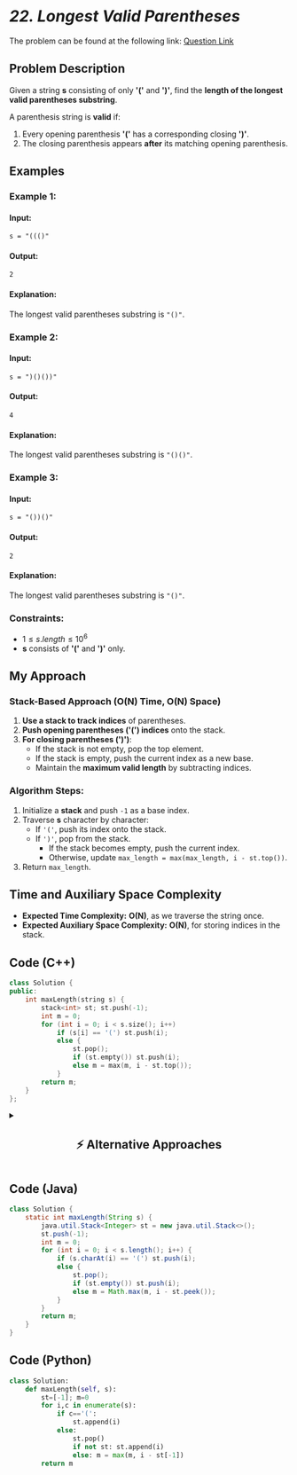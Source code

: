 # *22. Longest Valid Parentheses*  

The problem can be found at the following link: [Question Link](https://www.geeksforgeeks.org/problems/longest-valid-parentheses5657/1)  

## **Problem Description**  

Given a string **s** consisting of only **'('** and **')'**, find the **length of the longest valid parentheses substring**.  

A parenthesis string is **valid** if:  
1. Every opening parenthesis **'('** has a corresponding closing **')'**.  
2. The closing parenthesis appears **after** its matching opening parenthesis.  

## **Examples**

### **Example 1:**  
#### **Input:**  
```
s = "((()"
```
#### **Output:**  
```
2
```
#### **Explanation:**  
The longest valid parentheses substring is `"()"`.  


### **Example 2:**  
#### **Input:**  
```
s = ")()())"
```
#### **Output:**  
```
4
```
#### **Explanation:**  
The longest valid parentheses substring is `"()()"`.  


### **Example 3:**  
#### **Input:**  
```
s = "())()"
```
#### **Output:**  
```
2
```
#### **Explanation:**  
The longest valid parentheses substring is `"()"`.  


### **Constraints:**  
- $1 \leq s.length \leq 10^6$  
- **s** consists of **'('** and **')'** only.  


## **My Approach**  

### **Stack-Based Approach (O(N) Time, O(N) Space)**
1. **Use a stack to track indices** of parentheses.  
2. **Push opening parentheses ('(') indices** onto the stack.  
3. **For closing parentheses (')')**:  
   - If the stack is not empty, pop the top element.  
   - If the stack is empty, push the current index as a new base.  
   - Maintain the **maximum valid length** by subtracting indices.  

### **Algorithm Steps:**  
1. Initialize a **stack** and push `-1` as a base index.  
2. Traverse **s** character by character:  
   - If `'('`, push its index onto the stack.  
   - If `')'`, pop from the stack.  
     - If the stack becomes empty, push the current index.  
     - Otherwise, update `max_length = max(max_length, i - st.top())`.  
3. Return `max_length`.  


## **Time and Auxiliary Space Complexity**  

- **Expected Time Complexity:** **O(N)**, as we traverse the string once.  
- **Expected Auxiliary Space Complexity:** **O(N)**, for storing indices in the stack.  


## **Code (C++)**  
```cpp
class Solution {
public:
    int maxLength(string s) {
        stack<int> st; st.push(-1);
        int m = 0;
        for (int i = 0; i < s.size(); i++)
            if (s[i] == '(') st.push(i);
            else { 
                st.pop(); 
                if (st.empty()) st.push(i); 
                else m = max(m, i - st.top()); 
            }
        return m;
    }
};
```

<details>
  <summary><h2 align="center">⚡ Alternative Approaches</h2></summary>

## **2️⃣ Two-Pass Counter Approach (O(N) Time, O(1) Space)**
1. Use **left-right counters** to track valid parentheses.
2. Forward pass ensures extra right brackets are ignored.
3. Backward pass ensures extra left brackets are ignored.

```cpp
class Solution {
public:
    int maxLength(string s) {
        int l = 0, r = 0, m = 0;
        for (char c : s) {
            if (c == '(') l++;
            else r++;
            if (l == r) m = max(m, 2 * r);
            else if (r > l) l = r = 0;
        }
        l = r = 0;
        for (int i = s.size() - 1; i >= 0; i--) {
            if (s[i] == '(') l++;
            else r++;
            if (l == r) m = max(m, 2 * l);
            else if (l > r) l = r = 0;
        }
        return m;
    }
};
```

🔹 **Pros:** No extra space needed.  
🔹 **Cons:** Requires two passes.

## **📊 Comparison of Approaches**  

| **Approach**                  | ⏱️ **Time Complexity** | 🗂️ **Space Complexity** | ✅ **Pros**                           | ⚠️ **Cons**                      |
|--------------------------------|----------------------|------------------------|--------------------------------|----------------------------------|
| **Stack (Using Indices)**       | 🟢 `O(N)`           | 🟡 `O(N)`             | Simple and effective           | Extra stack memory used         |
| **Two-Pass Counter Approach**   | 🟢 `O(N)`           | 🟢 `O(1)`             | No extra space required        | Requires two passes over input  |


### **💡 Best Choice?**  
- ✅ **For best efficiency:** **Two-Pass Counter (`O(N)`)** (No extra space).  
- ✅ **For simpler implementation:** **Stack Approach (`O(N)`)** (Easier to understand).  

</details>

## **Code (Java)**  
```java
class Solution {
    static int maxLength(String s) {
        java.util.Stack<Integer> st = new java.util.Stack<>();
        st.push(-1);
        int m = 0;
        for (int i = 0; i < s.length(); i++) {
            if (s.charAt(i) == '(') st.push(i);
            else {
                st.pop();
                if (st.empty()) st.push(i);
                else m = Math.max(m, i - st.peek());
            }
        }
        return m;
    }
}
```


## **Code (Python)**  
```python
class Solution:
    def maxLength(self, s):
        st=[-1]; m=0
        for i,c in enumerate(s):
            if c=='(':
                st.append(i)
            else:
                st.pop()
                if not st: st.append(i)
                else: m = max(m, i - st[-1])
        return m
```

